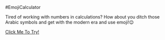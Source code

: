 #EmojiCalculator

Tired of working with numbers in calculations? How about you ditch those Arabic symbols and get with the modern era and use emoji!:wink:

[Click Me To Try!](https://goo.gl/u1njTP)
